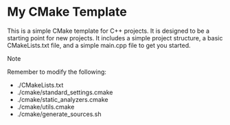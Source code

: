 # My CMake Template
  
This is a simple CMake template for C++ projects. It is designed to be a starting point for new projects. It includes a simple project structure, a basic CMakeLists.txt file, and a simple main.cpp file to get you started.
  
> [!NOTE]  
> Remember to modify the following:  
> - ./CMakeLists.txt  
> - ./cmake/standard_settings.cmake  
> - ./cmake/static_analyzers.cmake  
> - ./cmake/utils.cmake  
> - ./cmake/generate_sources.sh
